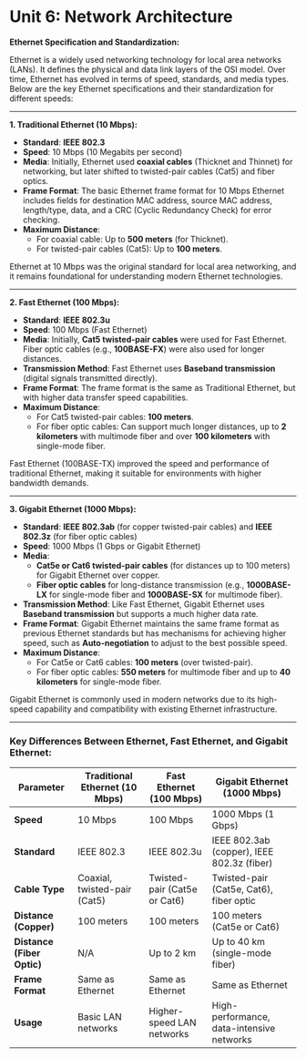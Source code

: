 # Unit 6: Network Architecture

**Ethernet Specification and Standardization:**

Ethernet is a widely used networking technology for local area networks (LANs). It defines the physical and data link layers of the OSI model. Over time, Ethernet has evolved in terms of speed, standards, and media types. Below are the key Ethernet specifications and their standardization for different speeds:

---

**1. Traditional Ethernet (10 Mbps):**
- **Standard**: **IEEE 802.3**
- **Speed**: 10 Mbps (10 Megabits per second)
- **Media**: Initially, Ethernet used **coaxial cables** (Thicknet and Thinnet) for networking, but later shifted to twisted-pair cables (Cat5) and fiber optics.
- **Frame Format**: The basic Ethernet frame format for 10 Mbps Ethernet includes fields for destination MAC address, source MAC address, length/type, data, and a CRC (Cyclic Redundancy Check) for error checking.
- **Maximum Distance**: 
  - For coaxial cable: Up to **500 meters** (for Thicknet).
  - For twisted-pair cables (Cat5): Up to **100 meters**.
  
Ethernet at 10 Mbps was the original standard for local area networking, and it remains foundational for understanding modern Ethernet technologies.

---

**2. Fast Ethernet (100 Mbps):**
- **Standard**: **IEEE 802.3u**
- **Speed**: 100 Mbps (Fast Ethernet)
- **Media**: Initially, **Cat5 twisted-pair cables** were used for Fast Ethernet. Fiber optic cables (e.g., **100BASE-FX**) were also used for longer distances.
- **Transmission Method**: Fast Ethernet uses **Baseband transmission** (digital signals transmitted directly).
- **Frame Format**: The frame format is the same as Traditional Ethernet, but with higher data transfer speed capabilities.
- **Maximum Distance**:
  - For Cat5 twisted-pair cables: **100 meters**.
  - For fiber optic cables: Can support much longer distances, up to **2 kilometers** with multimode fiber and over **100 kilometers** with single-mode fiber.
  
Fast Ethernet (100BASE-TX) improved the speed and performance of traditional Ethernet, making it suitable for environments with higher bandwidth demands.

---

**3. Gigabit Ethernet (1000 Mbps):**
- **Standard**: **IEEE 802.3ab** (for copper twisted-pair cables) and **IEEE 802.3z** (for fiber optic cables)
- **Speed**: 1000 Mbps (1 Gbps or Gigabit Ethernet)
- **Media**: 
  - **Cat5e or Cat6 twisted-pair cables** (for distances up to 100 meters) for Gigabit Ethernet over copper.
  - **Fiber optic cables** for long-distance transmission (e.g., **1000BASE-LX** for single-mode fiber and **1000BASE-SX** for multimode fiber).
- **Transmission Method**: Like Fast Ethernet, Gigabit Ethernet uses **Baseband transmission** but supports a much higher data rate.
- **Frame Format**: Gigabit Ethernet maintains the same frame format as previous Ethernet standards but has mechanisms for achieving higher speed, such as **Auto-negotiation** to adjust to the best possible speed.
- **Maximum Distance**:
  - For Cat5e or Cat6 cables: **100 meters** (over twisted-pair).
  - For fiber optic cables: **550 meters** for multimode fiber and up to **40 kilometers** for single-mode fiber.
  
Gigabit Ethernet is commonly used in modern networks due to its high-speed capability and compatibility with existing Ethernet infrastructure.

---

### Key Differences Between Ethernet, Fast Ethernet, and Gigabit Ethernet:

| **Parameter**               | **Traditional Ethernet (10 Mbps)** | **Fast Ethernet (100 Mbps)** | **Gigabit Ethernet (1000 Mbps)** |
|-----------------------------|------------------------------------|-----------------------------|----------------------------------|
| **Speed**                   | 10 Mbps                            | 100 Mbps                    | 1000 Mbps (1 Gbps)              |
| **Standard**                | IEEE 802.3                        | IEEE 802.3u                 | IEEE 802.3ab (copper), IEEE 802.3z (fiber) |
| **Cable Type**              | Coaxial, twisted-pair (Cat5)       | Twisted-pair (Cat5e or Cat6) | Twisted-pair (Cat5e, Cat6), fiber optic |
| **Distance (Copper)**       | 100 meters                         | 100 meters                  | 100 meters (Cat5e or Cat6)      |
| **Distance (Fiber Optic)**  | N/A                                | Up to 2 km                   | Up to 40 km (single-mode fiber) |
| **Frame Format**            | Same as Ethernet                   | Same as Ethernet             | Same as Ethernet                |
| **Usage**                   | Basic LAN networks                 | Higher-speed LAN networks    | High-performance, data-intensive networks |

